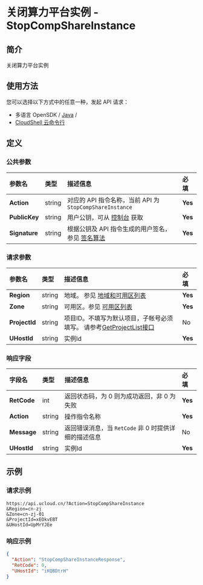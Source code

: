 # 关闭算力平台实例 - StopCompShareInstance

## 简介

关闭算力平台实例






## 使用方法

您可以选择以下方式中的任意一种，发起 API 请求：
- 多语言 OpenSDK / [Java](https://github.com/ucloud/ucloud-sdk-java) /
- [CloudShell 云命令行](https://shell.ucloud.cn/)


## 定义

### 公共参数

| 参数名 | 类型 | 描述信息 | 必填 |
|:---|:---|:---|:---|
| **Action**     | string  | 对应的 API 指令名称，当前 API 为 `StopCompShareInstance`                        | **Yes** |
| **PublicKey**  | string  | 用户公钥，可从 [控制台](https://console.ucloud.cn/uapi/apikey) 获取                                             | **Yes** |
| **Signature**  | string  | 根据公钥及 API 指令生成的用户签名，参见 [签名算法](api/summary/signature.md)  | **Yes** |

### 请求参数

| 参数名 | 类型 | 描述信息 | 必填 |
|:---|:---|:---|:---|
| **Region** | string | 地域。 参见 [地域和可用区列表](https://docs.ucloud.cn/api/summary/regionlist) |**Yes**|
| **Zone** | string | 可用区。参见 [可用区列表](https://docs.ucloud.cn/api/summary/regionlist) |**Yes**|
| **ProjectId** | string | 项目ID。不填写为默认项目，子帐号必须填写。 请参考[GetProjectList接口](https://docs.ucloud.cn/api/summary/get_project_list) |No|
| **UHostId** | string | 实例Id |**Yes**|

### 响应字段

| 字段名 | 类型 | 描述信息 | 必填 |
|:---|:---|:---|:---|
| **RetCode** | int | 返回状态码，为 0 则为成功返回，非 0 为失败 |**Yes**|
| **Action** | string | 操作指令名称 |**Yes**|
| **Message** | string | 返回错误消息，当 `RetCode` 非 0 时提供详细的描述信息 |No|
| **UHostId** | string | 实例Id |**Yes**|




## 示例

### 请求示例
    
```
https://api.ucloud.cn/?Action=StopCompShareInstance
&Region=cn-zj
&Zone=cn-zj-01
&ProjectId=xEOkvEBT
&UHostId=UpMrYJEe
```

### 响应示例
    
```json
{
  "Action": "StopCompShareInstanceResponse",
  "RetCode": 0,
  "UHostId": "iKQBDtrH"
}
```





